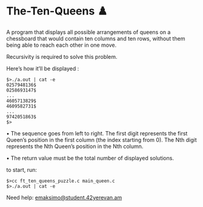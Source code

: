 # The-Ten-Queens :chess_pawn:

A program that displays all possible arrangements of queens on a chessboard that would contain ten columns and ten rows, without them being able to reach each other in one move.

Recursivity is required to solve this problem.

Here’s how it’ll be displayed :

```
$>./a.out | cat -e
0257948136$
0258693147$
...
4605713829$
4609582731$
...
9742051863$
$>
```
• The sequence goes from left to right. The first digit represents the first Queen’s
position in the first column (the index starting from 0). The Nth digit represents
the Nth Queen’s position in the Nth column.

• The return value must be the total number of displayed solutions.

to start, run:

```
$>cc ft_ten_queens_puzzle.c main_queen.c
$>./a.out | cat -e

```

Need help: emaksimo@student.42yerevan.am
